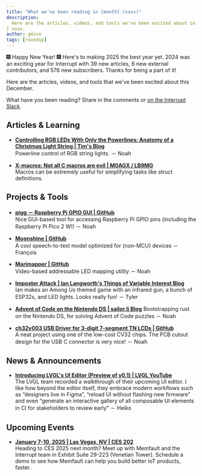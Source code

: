 ```yaml
---
title: "What we've been reading in [month] (xxxx)"
description:
  Here are the articles, videos, and tools we've been excited about in [month
] xxxx.
author: gminn
tags: [roundup]
---
```


<!-- excerpt start -->

🎆 Happy New Year! 🎆 Here's to making 2025 the best year yet. 2024 was an
exciting year for Interrupt with 39 new articles, 6 new external contributors,
and 576 new subscribers. Thanks for being a part of it!

Here are the articles, videos, and tools that we've been excited about this
December.

<!-- excerpt end -->

What have you been reading? Share in the comments or
[on the Interrupt Slack](https://interrupt-slack.herokuapp.com/).

## Articles & Learning

- [**Controlling RGB LEDs With Only the Powerlines: Anatomy of a Christmas Light String | Tim's Blog**](https://cpldcpu.com/2022/01/23/controlling-rgb-leds-with-only-the-powerlines-anatomy-of-a-christmas-light-string/)<br>
  Powerline control of RGB string lights. － Noah

- [**X-macros: Not all C macros are evil | M0AGX / LB9MG**](https://m0agx.eu/not-all-c-macros-are-evil.html)<br>
  Macros can be extremely useful for simplifying tasks like struct definitions.

## Projects & Tools

- [**pigg － Raspberry Pi GPIO GUI | GitHub**](https://github.com/andrewdavidmackenzie/pigg)<br>
  Nice GUI-based tool for accessing Raspberry Pi GPIO pins (including the
  Raspberry Pi Pico 2 W!) － Noah

- [**Moonshine | GitHub**](https://github.com/usefulsensors/moonshine)<br> A
  cool speech-to-text model optimized for (non-MCU) devices － François

- [**Marimapper | GitHub**](https://github.com/TheMariday/marimapper)<br>
  Video-based addressable LED mapping utility － Noah

- [**Imposter Attack | Ian Langworth's Things of Variable Interest Blog**](https://blog.langworth.com/imposter-attack)<br>
  Ian makes an Among Us themed game with an infrared gun, a bunch of ESP32s, and
  LED lights. Looks really fun! － Tyler

- [**Advent of Code on the Nintendo DS | sailor.li Blog**](https://sailor.li/aocnds.html)
  Bootstrapping rust on the Nintendo DS, for solving Advent of Code
  puzzles － Noah

- [**ch32v003 USB Driver for 3-digit 7-segment TN LCDs | GitHub**](https://github.com/cnlohr/ch32v003_3digit_lcd_usb/)<br>
  A neat project using one of the low-cost CV32 chips. The PCB cutout design for
  the USB C connector is very nice! － Noah

## News & Announcements

- [**Introducing LVGL's UI Editor (Preview of v0.1) | LVGL YouTube**](https://www.youtube.com/watch?v=ntAuLhuK3Ck)<br>
  The LVGL team recorded a walkthrough of their upcoming UI editor. I like how
  beyond the editor itself, they embrace modern workflows such as “designers
  live in Figma”, “reload UI without flashing new firmware” and even “generate
  an interactive gallery of all composable UI elements in CI for stakeholders to
  review early” － Heiko

## Upcoming Events

- [**January 7-10, 2025 | Las Vegas, NV | CES 202**](https://go.memfault.com/2025-ces)<br>
  Heading to CES 2025 next month? Meet up with Memfault and the Interrupt team
  in Exhibit Suite 29-223 (Venetian Tower). Schedule a demo to see how Memfault
  can help you build better IoT products, faster.
